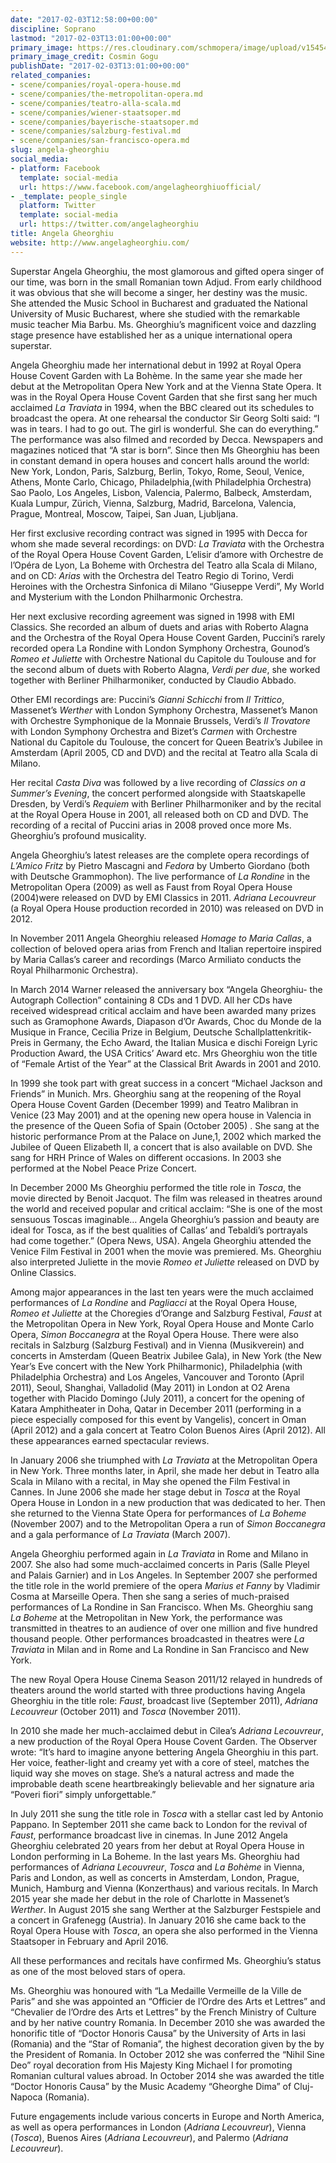 ```yaml
---
date: "2017-02-03T12:58:00+00:00"
discipline: Soprano
lastmod: "2017-02-03T13:01:00+00:00"
primary_image: https://res.cloudinary.com/schmopera/image/upload/v1545409169/media/webhook-uploads/1486126434627/2017-02-02---Angela_Gheorgiu_pc_Cosmin_Gogu.jpg.jpg
primary_image_credit: Cosmin Gogu
publishDate: "2017-02-03T13:01:00+00:00"
related_companies:
- scene/companies/royal-opera-house.md
- scene/companies/the-metropolitan-opera.md
- scene/companies/teatro-alla-scala.md
- scene/companies/wiener-staatsoper.md
- scene/companies/bayerische-staatsoper.md
- scene/companies/salzburg-festival.md
- scene/companies/san-francisco-opera.md
slug: angela-gheorghiu
social_media:
- platform: Facebook
  template: social-media
  url: https://www.facebook.com/angelagheorghiuofficial/
- _template: people_single
  platform: Twitter
  template: social-media
  url: https://twitter.com/angelagheorghiu
title: Angela Gheorghiu
website: http://www.angelagheorghiu.com/
---
```


Superstar Angela Gheorghiu, the most glamorous and gifted opera singer of our time, was born in the small Romanian town Adjud. From early childhood it was obvious that she will become a singer, her destiny was the music. She attended the Music School in Bucharest and graduated the National University of Music Bucharest, where she studied with the remarkable music teacher Mia Barbu. Ms. Gheorghiu’s magnificent voice and dazzling stage presence have established her as a unique international opera superstar.

Angela Gheorghiu made her international debut in 1992 at Royal Opera House Covent Garden with La Bohème. In the same year she made her debut at the Metropolitan Opera New York and at the Vienna State Opera. It was in the Royal Opera House Covent Garden that she first sang her much acclaimed *La Traviata* in 1994, when the BBC cleared out its schedules to broadcast the opera. At one rehearsal the conductor Sir Georg Solti said: “I was in tears. I had to go out. The girl is wonderful. She can do everything.” The performance was also filmed and recorded by Decca. Newspapers and magazines noticed that “A star is born”. Since then Ms Gheorghiu has been in constant demand in opera houses and concert halls around the world: New York, London, Paris, Salzburg, Berlin, Tokyo, Rome, Seoul, Venice, Athens, Monte Carlo, Chicago, Philadelphia,(with Philadelphia Orchestra) Sao Paolo, Los Angeles, Lisbon, Valencia, Palermo, Balbeck, Amsterdam, Kuala Lumpur, Zürich, Vienna, Salzburg, Madrid, Barcelona, Valencia, Prague, Montreal, Moscow, Taipei, San Juan, Ljubljana.

Her first exclusive recording contract was signed in 1995 with Decca for whom she made several recordings: on DVD: *La Traviata* with the Orchestra of the Royal Opera House Covent Garden, L’elisir d’amore with Orchestre de l’Opéra de Lyon, La Boheme with Orchestra del Teatro alla Scala di Milano, and on CD: *Arias* with the Orchestra del Teatro Regio di Torino, Verdi Heroines with the Orchestra Sinfonica di Milano “Giuseppe Verdi”, My World and Mysterium with the London Philharmonic Orchestra.

Her next exclusive recording agreement was signed in 1998 with EMI Classics. She recorded an album of duets and arias with Roberto Alagna and the Orchestra of the Royal Opera House Covent Garden, Puccini’s rarely recorded opera La Rondine with London Symphony Orchestra, Gounod’s *Romeo et Juliette* with Orchestre National du Capitole du Toulouse and for the second album of duets with Roberto Alagna, *Verdi per due*, she worked together with Berliner Philharmoniker, conducted by Claudio Abbado.

Other EMI recordings are: Puccini’s *Gianni Schicchi* from *Il Trittico*, Massenet’s *Werther* with London Symphony Orchestra, Massenet’s Manon with Orchestre Symphonique de la Monnaie Brussels, Verdi’s *Il Trovatore* with London Symphony Orchestra and Bizet’s *Carmen* with Orchestre National du Capitole du Toulouse, the concert for Queen Beatrix’s Jubilee in Amsterdam (April 2005, CD and DVD) and the recital at Teatro alla Scala di Milano.

Her recital *Casta Diva* was followed by a live recording of *Classics on a Summer’s Evening*, the concert performed alongside with Staatskapelle Dresden, by Verdi’s *Requiem* with Berliner Philharmoniker and by the recital at the Royal Opera House in 2001, all released both on CD and DVD. The recording of a recital of Puccini arias in 2008 proved once more Ms. Gheorghiu’s profound musicality.

Angela Gheorghiu’s latest releases are the complete opera recordings of *L’Amico Fritz* by Pietro Mascagni and *Fedora* by Umberto Giordano (both with Deutsche Grammophon). The live performance of *La Rondine* in the Metropolitan Opera (2009) as well as Faust from Royal Opera House (2004)were released on DVD by EMI Classics in 2011. *Adriana Lecouvreur* (a Royal Opera House production recorded in 2010) was released on DVD in 2012.

In November 2011 Angela Gheorghiu released *Homage to Maria Callas*, a collection of beloved opera arias from French and Italian repertoire inspired by Maria Callas’s career and recordings (Marco Armiliato conducts the Royal Philharmonic Orchestra).

In March 2014 Warner released the anniversary box “Angela Gheorghiu- the Autograph Collection” containing 8 CDs and 1 DVD. All her CDs have received widespread critical acclaim and have been awarded many prizes such as Gramophone Awards, Diapason d’Or Awards, Choc du Monde de la Musique in France, Cecilia Prize in Belgium, Deutsche Schallplattenkritik-Preis in Germany, the Echo Award, the Italian Musica e dischi Foreign Lyric Production Award, the USA Critics’ Award etc. Mrs Gheorghiu won the title of “Female Artist of the Year” at the Classical Brit Awards in 2001 and 2010.

In 1999 she took part with great success in a concert “Michael Jackson and Friends” in Munich. Mrs. Gheorghiu sang at the reopening of the Royal Opera House Covent Garden (December 1999) and Teatro Malibran in Venice (23 May 2001) and at the opening new opera house in Valencia in the presence of the Queen Sofia of Spain (October 2005) . She sang at the historic performance Prom at the Palace on June,1, 2002 which marked the Jubilee of Queen Elizabeth II, a concert that is also available on DVD. She sang for HRH Prince of Wales on different occasions. In 2003 she performed at the Nobel Peace Prize Concert.

In December 2000 Ms Gheorghiu performed the title role in *Tosca*, the movie directed by Benoit Jacquot. The film was released in theatres around the world and received popular and critical acclaim: “She is one of the most sensuous Toscas imaginable… Angela Gheorghiu’s passion and beauty are ideal for Tosca, as if the best qualities of Callas’ and Tebaldi’s portrayals had come together.” (Opera News, USA). Angela Gheorghiu attended the Venice Film Festival in 2001 when the movie was premiered. Ms. Gheorghiu also interpreted Juliette in the movie *Romeo et Juliette* released on DVD by Online Classics.

Among major appearances in the last ten years were the much acclaimed performances of *La Rondine* and *Pagliacci* at the Royal Opera House, *Romeo et Juliette* at the Choregies d’Orange and Salzburg Festival, *Faust* at the Metropolitan Opera in New York, Royal Opera House and Monte Carlo Opera, *Simon Boccanegra* at the Royal Opera House. There were also recitals in Salzburg (Salzburg Festival) and in Vienna (Musikverein) and concerts in Amsterdam (Queen Beatrix Jubilee Gala), in New York (the New Year’s Eve concert with the New York Philharmonic), Philadelphia (with Philadelphia Orchestra) and Los Angeles, Vancouver and Toronto (April 2011), Seoul, Shanghai, Valladolid (May 2011) in London at O2 Arena together with Placido Domingo (July 2011), a concert for the opening of Katara Amphitheater in Doha, Qatar in December 2011 (performing in a piece especially composed for this event by Vangelis), concert in Oman (April 2012) and a gala concert at Teatro Colon Buenos Aires (April 2012). All these appearances earned spectacular reviews.

In January 2006 she triumphed with *La Traviata* at the Metropolitan Opera in New York. Three months later, in April, she made her debut in Teatro alla Scala in Milano with a recital, in May she opened the Film Festival in Cannes. In June 2006 she made her stage debut in *Tosca* at the Royal Opera House in London in a new production that was dedicated to her. Then she returned to the Vienna State Opera for performances of *La Boheme* (November 2007) and to the Metropolitan Opera a run of *Simon Boccanegra* and a gala performance of *La Traviata* (March 2007).

Angela Gheorghiu performed again in *La Traviata* in Rome and Milano in 2007. She also had some much-acclaimed concerts in Paris (Salle Pleyel and Palais Garnier) and in Los Angeles. In September 2007 she performed the title role in the world premiere of the opera *Marius et Fanny* by Vladimir Cosma at Marseille Opera. Then she sang a series of much-praised performances of La Rondine in San Francisco. When Ms. Gheorghiu sang *La Boheme* at the Metropolitan in New York, the performance was transmitted in theatres to an audience of over one million and five hundred thousand people. Other performances broadcasted in theatres were *La Traviata* in Milan and in Rome and La Rondine in San Francisco and New York.

The new Royal Opera House Cinema Season 2011/12 relayed in hundreds of theaters around the world started with three productions having Angela Gheorghiu in the title role: *Faust*, broadcast live (September 2011), *Adriana Lecouvreur* (October 2011) and *Tosca* (November 2011).

In 2010 she made her much-acclaimed debut in Cilea’s *Adriana Lecouvreur*, a new production of the Royal Opera House Covent Garden. The Observer wrote: “It’s hard to imagine anyone bettering Angela Gheorghiu in this part. Her voice, feather-light and creamy yet with a core of steel, matches the liquid way she moves on stage. She’s a natural actress and made the improbable death scene heartbreakingly believable and her signature aria “Poveri fiori” simply unforgettable.” 

In July 2011 she sung the title role in *Tosca* with a stellar cast led by Antonio Pappano. In September 2011 she came back to London for the revival of *Faust*, performance broadcast live in cinemas. In June 2012 Angela Gheorghiu celebrated 20 years from her debut at Royal Opera House in London performing in La Boheme. In the last years Ms. Gheorghiu had performances of *Adriana Lecouvreur*, *Tosca* and *La Bohème* in Vienna, Paris and London, as well as concerts in Amsterdam, London, Prague, Munich, Hamburg and Vienna (Konzerthaus) and various recitals. In March 2015 year she made her debut in the role of Charlotte in Massenet’s *Werther*. In August 2015 she sang Werther at the Salzburger Festspiele and a concert in Grafenegg (Austria). In January 2016 she came back to the Royal Opera House with *Tosca*, an opera she also performed in the Vienna Staatsoper in February and April 2016.

All these performances and recitals have confirmed Ms. Gheorghiu’s status as one of the most beloved stars of opera.

Ms. Gheorghiu was honoured with “La Medaille Vermeille de la Ville de Paris” and she was appointed an “Officier de l’Ordre des Arts et Lettres” and “Chevalier de l’Ordre des Arts et Lettres” by the French Ministry of Culture and by her native country Romania. In December 2010 she was awarded the honorific title of “Doctor Honoris Causa” by the University of Arts in Iasi (Romania) and the “Star of Romania”, the highest decoration given by the by the President of Romania. In October 2012 she was conferred the “Nihil Sine Deo” royal decoration from His Majesty King Michael I for promoting Romanian cultural values abroad. In October 2014 she was awarded the title “Doctor Honoris Causa” by the Music Academy “Gheorghe Dima” of Cluj-Napoca (Romania).

Future engagements include various concerts in Europe and North America, as well as opera performances in London (*Adriana Lecouvreur*), Vienna (*Tosca*), Buenos Aires (*Adriana Lecouvreur*), and Palermo (*Adriana Lecouvreur*).
